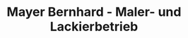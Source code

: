 ---
title: "Mayer Bernhard - Maler- und Lackierbetrieb"
url: /windischeschenbach/mayer-bernhard-maler-und-lackierbetrieb/
shop: Baumarkt
---